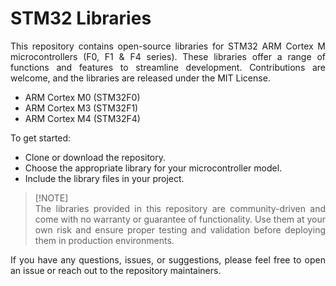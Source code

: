 STM32 Libraries
=================

<div align="justify">

This repository contains open-source libraries for STM32 ARM Cortex M microcontrollers (F0, F1 & F4 series). These libraries offer a range of functions and features to streamline development. Contributions are welcome, and the libraries are released under the MIT License.

- ARM Cortex M0 (STM32F0)
- ARM Cortex M3 (STM32F1)
- ARM Cortex M4 (STM32F4)

</div>

To get started:
- Clone or download the repository.
- Choose the appropriate library for your microcontroller model.
- Include the library files in your project.

<div align="justify">

> [!NOTE]\
> The libraries provided in this repository are community-driven and come with no warranty or guarantee of functionality. Use them at your own risk and ensure proper testing and validation before deploying them in production environments.

If you have any questions, issues, or suggestions, please feel free to open an issue or reach out to the repository maintainers.
</div>


